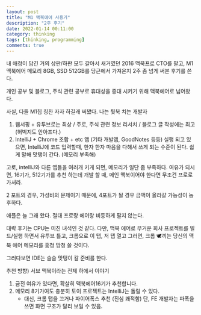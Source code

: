 ```yaml
---
layout: post
title: "M1 맥북에어 사용기"
description: "2주 후기"
date: 2022-01-14 00:11:00
category: thinking
tags: [thinking, programming]
comments: true
---
```


내 애정이 담긴 거의 상판/하판 모두 갈아서 새거였던 2016 맥북프로 CTO를 팔고, M1 맥북에어 메모리 8GB, SSD 512GB를 당근에서 가져온지 2주 좀 넘게 써본 후기를 쓴다. 

개인 공부 및 블로그, 주식 관련 공부로 휴대성을 증대 시키기 위해 맥북에어로 넘어왔다. 

사실, 다들 M1칩 칭찬 자자 하길래 써봤다. 나는 뒷북 치는 개발자

1. 웹서핑 + 유투브로는 최상 / 주로, 주식 관련 정보 리서치 / 블로그 글 작성에는 최고 (허벅지도 안아프다.)
2. IntelliJ + Chrome 조합 + etc 앱 (기타 개발앱, GoodNotes 등등) 실행 되고 있으면, IntelliJ에 코드 입력할때, 한자 한자 마음을 다해서 쓰게 되는 수준이 된다.  쉽게 말해 맛탱이 간다. (메모리 부족해)

고로, intelliJ와 다른 앱들을 여러개 키게 되면, 메모리가 일단 좀 부족하다. 여유가 되시면, 16기가, 512기가를 추천 하는데 개발 할 때, 메인 맥북이어야 한다면 무조건 프로로 가셔라. 

2 포트의 경우, 가성비의 문제이기 때문에, 4포트가 될 경우 금액이 올라갈 가능성이 농후하다. 

애플은 늘 그래 왔다. 절대 프로랑 에어랑 비등하게 팔지 않는다. 

대략 후기는 CPU는 미친 녀석인 것 같다. 다만, 맥북 에어로 무거운 회사 프로젝트를 빌드/실행 하면서 유투브 틀고, 크롬으로 이 탭, 저 탭 열고 그러면, 크롬 🕊끼는 당신의 맥북 에어 메모리를 흥청 망청 쓸 것이다. 

그러다보면 IDE는 슬슬 맛탱이 갈 준비를 한다. 

추천 방향) 
서브 맥북이라는 전제 하에서 이야기 
1. 금전 여유가 있다면, 확살히 맥북에어16기가 추천합니다. 
2. 메모리 8기가여도 충분히 토이 프로젝트는 IntelliJ는 돌릴 수 있다. 
	* 대신, 크롬 탭을 끄거나 파이어폭스 추천 (진심 쾌적함) 단, FE 개발자는 파폭을 쓰면 화면 구조가 달리 보일 수 있음.